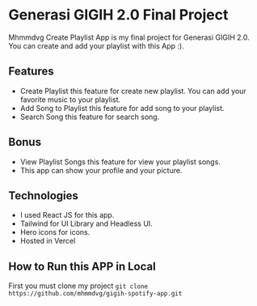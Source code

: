 # Generasi GIGIH 2.0 Final Project
Mhmmdvg Create Playlist App is my final project for Generasi GIGIH 2.0. You can create and add your playlist with this App :).

## Features
- Create Playlist this feature for create new playlist. You can add your favorite music to your playlist.
- Add Song to Playlist this feature for add song to your playlist.
- Search Song this feature for search song.

## Bonus
- View Playlist Songs this feature for view your playlist songs.
- This app can show your profile and your picture.

## Technologies
- I used React JS for this app. 
- Tailwind for UI Library and Headless UI.
- Hero icons for icons.
- Hosted in Vercel

## How to Run this APP in Local

First you must clone my project
``git clone https://github.com/mhmmdvg/gigih-spotify-app.git``
